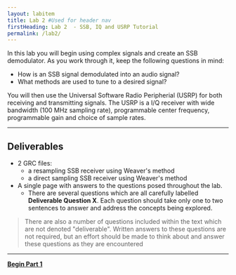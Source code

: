 ```yaml
---
layout: labitem
title: Lab 2 #Used for header nav
firstHeading: Lab 2  - SSB, IQ and USRP Tutorial
permalink: /lab2/
---
```


In this lab you will begin using complex signals and create an SSB demodulator. As you work through it, keep the following questions in mind:

- How is an SSB signal demodulated into an audio signal?
- What methods are used to tune to a desired signal?

You will then use the Universal Software Radio Peripherial (USRP) for both receiving and transmitting signals. The USRP is a I/Q receiver with wide bandwidth (100 MHz sampling rate), programmable center frequency, programmable gain and choice of sample rates.

---

## Deliverables

- 2 GRC files:
  - a resampling SSB receiver using Weaver\'s method
  - a direct sampling SSB receiver using Weaver\'s method
- A single page with answers to the questions posed throughout the lab.
  - There are several questions which are all carefully labelled **Deliverable Question X**. Each question should take only one to two sentences to answer and address the concepts being explored.

>There are also a number of questions included within the text which are not denoted "deliverable". Written answers to these questions are not required, but an effort should be made to think about and answer these questions as they are encountered

<!-- 1. SSB flowgraphs
    - GRC file of SSB receiver using Weaver\'s method.
    - block diagram of SSB receiver showing mathematical representation of signals at all points
   -->
<!-- 2. FM flowgraphs
    - GRC files of FM transmitter and receiver showing FM transmitted waveforms, spectra and FM receiver output.

1. USRP with FM
    - Observations on practical FM receiver operation using live off-air signals
    - bit rate of FSK signal at 142.17 MHz
    - Estimate of URSP receiver dynamic range with FM signals -->

<!-- 4. USRP with general IQ signals
    - Estimate of the USRP receiver noise figure.
    - IQ receiver measured frequency offset
    - Observations of I and Q at different signal levels and effect of dynamic range
    - USRP spectrum, minimum and maximum output power

>As usual, there are a number of questions included within the text. Written answers to these questions are not required, but an effort should be made to think about and answer these questions as they are encountered. -->

---

[**Begin Part 1**](part1.md)
